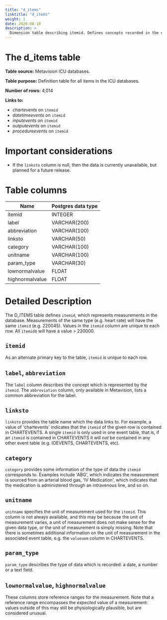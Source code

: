```yaml
---
title: "d_items"
linktitle: "d_items"
weight: 1
date: 2020-08-10
description: >
  Dimension table describing itemid. Defines concepts recorded in the events table in the ICU module.
---
```



# The d_items table

**Table source:** Metavision ICU databases.

**Table purpose:** Definition table for all items in the ICU databases.

**Number of rows:** 4,014

**Links to:**

* *chartevents* on `itemid`
* *datetimeevents* on `itemid`
* *inputevents* on `itemid`
* *outputevents* on `itemid`
* *procedureevents* on `itemid`

# Important considerations

* If the `linksto` column is null, then the data is currently unavailable, but planned for a future release.

# Table columns

Name | Postgres data type
---- | ----
itemid | INTEGER
label | VARCHAR(200)
abbreviation | VARCHAR(100)
linksto | VARCHAR(50)
category | VARCHAR(100)
unitname | VARCHAR(100)
param\_type | VARCHAR(30)
lownormalvalue | FLOAT
highnormalvalue | FLOAT

# Detailed Description

The D_ITEMS table defines `itemid`, which represents measurements in the database. Measurements of the same type (e.g. heart rate) will have the same `itemid` (e.g. 220045). Values in the `itemid` column are unique to each row. All `itemid`s will have a value > 220000.

## `itemid`

As an alternate primary key to the table, `itemid` is unique to each row.

## `label`, `abbreviation`

The `label` column describes the concept which is represented by the `itemid`. The `abbreviation` column, only available in Metavision, lists a common abbreviation for the label.

## `linksto`

`linksto` provides the table name which the data links to. For example, a value of 'chartevents' indicates that the `itemid` of the given row is contained in CHARTEVENTS. A single `itemid` is only used in one event table, that is, if an `itemid` is contained in CHARTEVENTS it will *not* be contained in any other event table (e.g. IOEVENTS, CHARTEVENTS, etc).

## `category`

`category` provides some information of the type of data the `itemid` corresponds to. Examples include 'ABG', which indicates the measurement is sourced from an arterial blood gas, 'IV Medication', which indicates that the medication is administered through an intravenous line, and so on.

## `unitname`

`unitname` specifies the unit of measurement used for the `itemid`. This column is not always available, and this may be because the unit of measurement varies, a unit of measurement does not make sense for the given data type, or the unit of measurement is simply missing. Note that there is sometimes additional information on the unit of measurement in the associated event table, e.g. the `valueuom` column in CHARTEVENTS.

## `param_type`

`param_type` describes the type of data which is recorded: a date, a number or a text field.

## `lownormalvalue`, `highnormalvalue`

These columns store reference ranges for the measurement. Note that a reference range encompasses the *expected* value of a measurement: values outside of this may still be physiologically plausible, but are considered unusual.